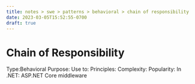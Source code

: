 ```yaml
---
title: notes > swe > patterns > behavioral > chain of responsibility
date: 2023-03-05T15:52:55-0700
draft: true
---
```

# Chain of Responsibility
Type:Behavioral
Purpose:
Use to:
Principles:
Complexity:
Popularity:
In .NET: ASP.NET Core middleware
